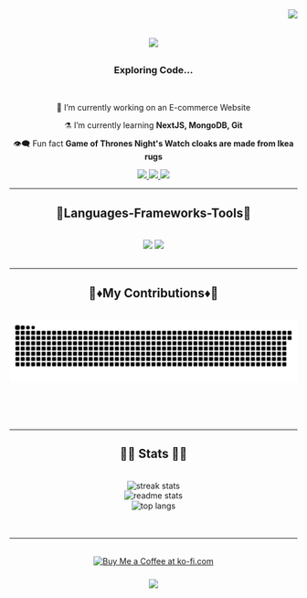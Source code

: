 <img align="right" src="https://visitor-badge.laobi.icu/badge?page_id=blackST4Rez.blackST4Rez" />

<h1 align="center">
    <img src="https://readme-typing-svg.demolab.com/demo/?weight=500&duration=4000&color=E11F14&lines=Hi+There+!;I'm+Raka+Maharjan.;" />
</h1>

<h3 align="center">Exploring Code...</h3>

<br/>

<div align="center">
 
 🔭 I’m currently working on an E-commerce Website
 
 ⚗️ I’m currently learning **NextJS, MongoDB, Git**

 👁️‍🗨️ Fun fact **Game of Thrones Night's Watch cloaks are made from Ikea rugs**

 </div>
 
<div align="center"> 
  <a href="mailto:maharjanraka2015.@gmail.com">
    <img src="https://img.shields.io/badge/Gmail-333333?style=for-the-badge&logo=gmail&logoColor=red" />
  </a>
  <a href="https://www.linkedin.com/in/raka-maharjan-865a04226/" target="_blank">
    <img src="https://img.shields.io/badge/LinkedIn-0077B5?style=for-the-badge&logo=linkedin&logoColor=white" target="_blank" />
  </a>
  <a href="https://Raka Maharjan.github.io" target="_blank">
     <img src="https://img.shields.io/badge/Portfolio-FF5722?style=for-the-badge&logo=todoist&logoColor=white" target="_blank" /> <!-- sqlite, safari, google-chrome are other good icon options -->
  </a>
</div>

 <hr/>
 
<h2 align="center">🎯Languages-Frameworks-Tools🎯</h2>
<br/>
<div align="center">
    <img src="https://skillicons.dev/icons?i=react,bootstrap,html,css,vscode,github,figma,tailwind,git" />
    <img src="https://skillicons.dev/icons?i=nodejs,javascript,typescript,express,mongodb,c,java,nextjs,mysql" /><br>
</div>

<br/>
<hr/>

<div align="center">
  <h2>🔹♦️My Contributions♦️🔹</h2>
  <br>
  <img alt="snake eating my contributions" src="https://github.com/blackST4Rez/blackST4Rez/blob/output/github-snake-dark.svg" />
  
  <br/><br/><br/>
</div>

<hr/>

<h2 align="center">🔹🔷 Stats 🔷🔹</h2>
<br>
<div align=center>
    <div>
  <img width=390 src="https://github-readme-streak-stats.herokuapp.com/?user=blackST4Rez&theme=tokyonight&hide_border=true" alt="streak stats"/>
    </div>
    <div>
  <img width=390 src="https://github-readme-stats.vercel.app/api?username=blackST4Rez&theme=tokyonight&show_icons=true&hide_border=true&count_private=true" alt="readme stats" />
    </div>
  <div>
  <img width=390 align="center" src="https://github-readme-stats.vercel.app/api/top-langs/?username=blackST4Rez&theme=tokyonight&show_icons=true&hide_border=true&layout=compact" alt="top langs" />
  </div>
<br/><br/>
</div>

<hr/>

<br/>

<div align="center">
<a href='buymeacoffee.com/rakamaharjan' target='_blank'><img height='64' style='border:0px;height:64px;' src='https://storage.ko-fi.com/cdn/kofi1.png?v=3' border='0' alt='Buy Me a Coffee at ko-fi.com' /></a>
</div>

<h3 align="center">
  <a href="https://git.io/typing-svg">
    <img src="https://readme-typing-svg.herokuapp.com/?font=Righteous&size=25&center=true&vCenter=true&width=500&height=70&duration=4000&lines=Thanks+for+visiting+🛸;+Shoot+me+a+message+on+LinkedIn+💬;+I'm+always+down+to+collab+🧩">
  </a>
</h3>
